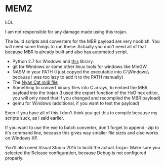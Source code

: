 # MEMZ
LOL

I am not responsible for any damage made using this trojan.

The build scripts and converters for the MBR payload are very noobish. You will need some things to run these:
Actually you don't need all of that because MBR is already built and also has automated script.

 - Python 2.7 for Windows and [this](https://github.com/vishnubob/python-midi) library.
 - git for Windows or some other linux tools for windows like MinGW
 - NASM in your PATH (I just copyed the executable into C:\Windows\ because I was too lazy to add it to the PATH manually)
 - The [Nyan Cat midi file](http://morganatmacsd.tumblr.com/post/7275362575/midi-file-for-nyan-cat-song)
 - Something to convert binary files into C arrays, to embed the MBR payload into the trojan (I used the export function of the HxD hex editor, you will only need that if you changed and recompiled the MBR payload)
 - qemu for Windows (additional, if you want to test the payload)

Even if you have all of this I don't think you get this to compile because my scripts suck, as I said earlier.
 
If you want to use the exe to batch converter, don't forget to append -zip to it's command line, because this gives way smaller file sizes and also works on Windows XP.

You'll also need Visual Studio 2015 to build the actual Trojan. Make sure you selected the Release configuration, because Debug is not configured properly.


